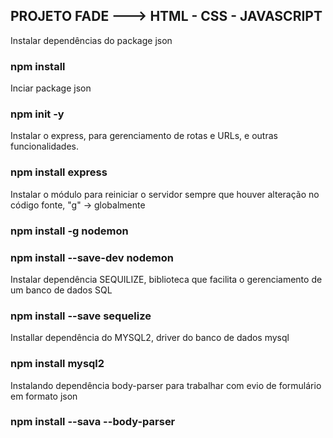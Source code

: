 ## PROJETO FADE ---> HTML - CSS - JAVASCRIPT

Instalar dependências do package json

### npm install 

Inciar package json

### npm init -y


Instalar o express, para gerenciamento de rotas e URLs, e outras funcionalidades.

### npm install express

Instalar o módulo para reiniciar o servidor sempre que houver alteração no código fonte, "g" -> globalmente

### npm install -g nodemon
### npm install --save-dev nodemon

Instalar dependência SEQUILIZE, biblioteca que facilita o gerenciamento de um banco de dados SQL

### npm install --save sequelize


Installar dependência do MYSQL2, driver do banco de dados mysql

### npm install mysql2

Instalando dependência body-parser para trabalhar com evio de formulário em formato json

### npm install --sava --body-parser